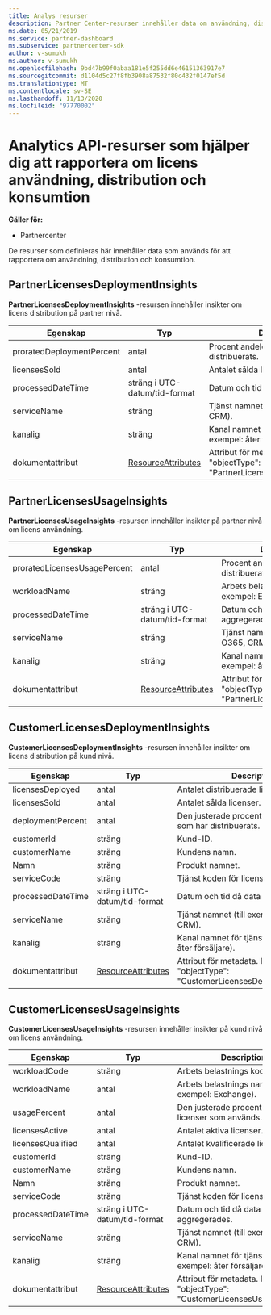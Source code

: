 ```yaml
---
title: Analys resurser
description: Partner Center-resurser innehåller data om användning, distribution och konsumtion. Innehåller insikter om licens distribution och användning av partner och kunder.
ms.date: 05/21/2019
ms.service: partner-dashboard
ms.subservice: partnercenter-sdk
author: v-sumukh
ms.author: v-sumukh
ms.openlocfilehash: 9bd47b99f0abaa181e5f255dd6e46151363917e7
ms.sourcegitcommit: d1104d5c27f8fb3908a87532f80c432f0147ef5d
ms.translationtype: MT
ms.contentlocale: sv-SE
ms.lasthandoff: 11/13/2020
ms.locfileid: "97770002"
---
```

# <a name="analytics-api-resources-that-help-you-report-on-license-usage-deployment-and-consumption"></a>Analytics API-resurser som hjälper dig att rapportera om licens användning, distribution och konsumtion

**Gäller för:**

- Partnercenter

De resurser som definieras här innehåller data som används för att rapportera om användning, distribution och konsumtion.

## <a name="partnerlicensesdeploymentinsights"></a>PartnerLicensesDeploymentInsights

**PartnerLicensesDeploymentInsights** -resursen innehåller insikter om licens distribution på partner nivå.

| Egenskap                  | Typ                                                           | Description                                                                         |
|---------------------------|----------------------------------------------------------------|-------------------------------------------------------------------------------------|
| proratedDeploymentPercent | antal                                                         | Procent andelen licenser som distribuerats.                                                |
| licensesSold              | antal                                                         | Antalet sålda licenser.                                                        |
| processedDateTime         | sträng i UTC-datum/tid-format                                 | Datum och tid då data aggregerades.                                     |
| serviceName               | sträng                                                         | Tjänst namnet (till exempel: O365, CRM).                                                  |
| kanalig                   | sträng                                                         | Kanal namnet för tjänsten (till exempel: åter försäljare).                                    |
| dokumentattribut                | [ResourceAttributes](utility-resources.md#resourceattributes) | Attribut för metadata. Inkluderar "objectType": "PartnerLicensesDeploymentInsights" |

## <a name="partnerlicensesusageinsights"></a>PartnerLicensesUsageInsights

**PartnerLicensesUsageInsights** -resursen innehåller insikter på partner nivå om licens användning.

| Egenskap                     | Typ                                                           | Description                                                                    |
|------------------------------|----------------------------------------------------------------|--------------------------------------------------------------------------------|
| proratedLicensesUsagePercent | antal                                                         | Procent andelen licenser som distribuerats.                                           |
| workloadName                 | sträng                                                         | Arbets belastnings namnet (till exempel: Exchange).                                             |
| processedDateTime            | sträng i UTC-datum/tid-format                                 | Datum och tid då data aggregerades.                                |
| serviceName                  | sträng                                                         | Tjänst namnet (till exempel: O365, CRM).                                             |
| kanalig                      | sträng                                                         | Kanal namnet för tjänsten (till exempel: åter försäljare).                               |
| dokumentattribut                   | [ResourceAttributes](utility-resources.md#resourceattributes) | Attribut för metadata. Inkluderar "objectType": "PartnerLicensesUsageInsights" |

## <a name="customerlicensesdeploymentinsights"></a>CustomerLicensesDeploymentInsights

**CustomerLicensesDeploymentInsights** -resursen innehåller insikter om licens distribution på kund nivå.

| Egenskap          | Typ                                                           | Description                                                                          |
|-------------------|----------------------------------------------------------------|--------------------------------------------------------------------------------------|
| licensesDeployed  | antal                                                         | Antalet distribuerade licenser.                                                     |
| licensesSold      | antal                                                         | Antalet sålda licenser.                                                         |
| deploymentPercent | antal                                                         | Den justerade procent andelen licenser som har distribuerats.                                        |
| customerId        | sträng                                                         | Kund-ID.                                                             |
| customerName      | sträng                                                         | Kundens namn.                                                                   |
| Namn       | sträng                                                         | Produkt namnet.                                                                    |
| serviceCode       | sträng                                                         | Tjänst koden för licensen.                                                     |
| processedDateTime | sträng i UTC-datum/tid-format                                 | Datum och tid då data aggregerades.                                      |
| serviceName       | sträng                                                         | Tjänst namnet (till exempel: O365, CRM).                                                   |
| kanalig           | sträng                                                         | Kanal namnet för tjänsten (till exempel: åter försäljare).                                     |
| dokumentattribut        | [ResourceAttributes](utility-resources.md#resourceattributes) | Attribut för metadata. Inkluderar "objectType": "CustomerLicensesDeploymentInsights" |

## <a name="customerlicensesusageinsights"></a>CustomerLicensesUsageInsights

**CustomerLicensesUsageInsights** -resursen innehåller insikter på kund nivå om licens användning.

| Egenskap          | Typ                                                           | Description                                                                     |
|-------------------|----------------------------------------------------------------|---------------------------------------------------------------------------------|
| workloadCode      | sträng                                                         | Arbets belastnings koden.                                                              |
| workloadName      | antal                                                         | Arbets belastnings namnet (till exempel: Exchange).                                              |
| usagePercent      | antal                                                         | Den justerade procent andelen licenser som används.                                       |
| licensesActive    | antal                                                         | Antalet aktiva licenser.                                                  |
| licensesQualified | antal                                                         | Antalet kvalificerade licenser.                                               |
| customerId        | sträng                                                         | Kund-ID.                                                        |
| customerName      | sträng                                                         | Kundens namn.                                                              |
| Namn       | sträng                                                         | Produkt namnet.                                                               |
| serviceCode       | sträng                                                         | Tjänst koden för licensen.                                                |
| processedDateTime | sträng i UTC-datum/tid-format                                 | Datum och tid då data aggregerades.                                 |
| serviceName       | sträng                                                         | Tjänst namnet (till exempel: O365, CRM).                                              |
| kanalig           | sträng                                                         | Kanal namnet för tjänsten (till exempel: åter försäljare).                                |
| dokumentattribut        | [ResourceAttributes](utility-resources.md#resourceattributes) | Attribut för metadata. Inkluderar "objectType": "CustomerLicensesUsageInsights" |